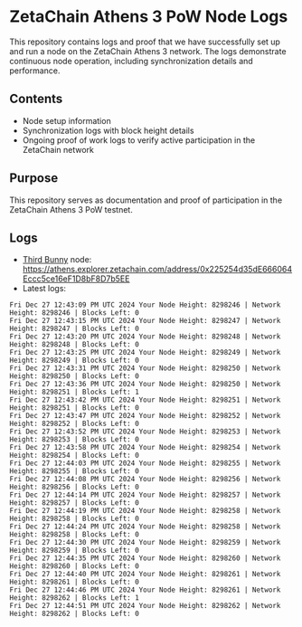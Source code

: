 # ZetaChain Athens 3 PoW Node Logs
This repository contains logs and proof that we have successfully set up and run a node on the ZetaChain Athens 3 network. The logs demonstrate continuous node operation, including synchronization details and performance.

## Contents
- Node setup information
- Synchronization logs with block height details
- Ongoing proof of work logs to verify active participation in the ZetaChain network

## Purpose
This repository serves as documentation and proof of participation in the ZetaChain Athens 3 PoW testnet.

## Logs

- [Third Bunny](https://thirdbunny.xyz/) node: https://athens.explorer.zetachain.com/address/0x225254d35dE666064Eccc5ce16eF1D8bF8D7b5EE
- Latest logs:
```
Fri Dec 27 12:43:09 PM UTC 2024 Your Node Height: 8298246 | Network Height: 8298246 | Blocks Left: 0
Fri Dec 27 12:43:15 PM UTC 2024 Your Node Height: 8298247 | Network Height: 8298247 | Blocks Left: 0
Fri Dec 27 12:43:20 PM UTC 2024 Your Node Height: 8298248 | Network Height: 8298248 | Blocks Left: 0
Fri Dec 27 12:43:25 PM UTC 2024 Your Node Height: 8298249 | Network Height: 8298249 | Blocks Left: 0
Fri Dec 27 12:43:31 PM UTC 2024 Your Node Height: 8298250 | Network Height: 8298250 | Blocks Left: 0
Fri Dec 27 12:43:36 PM UTC 2024 Your Node Height: 8298250 | Network Height: 8298251 | Blocks Left: 1
Fri Dec 27 12:43:42 PM UTC 2024 Your Node Height: 8298251 | Network Height: 8298251 | Blocks Left: 0
Fri Dec 27 12:43:47 PM UTC 2024 Your Node Height: 8298252 | Network Height: 8298252 | Blocks Left: 0
Fri Dec 27 12:43:52 PM UTC 2024 Your Node Height: 8298253 | Network Height: 8298253 | Blocks Left: 0
Fri Dec 27 12:43:58 PM UTC 2024 Your Node Height: 8298254 | Network Height: 8298254 | Blocks Left: 0
Fri Dec 27 12:44:03 PM UTC 2024 Your Node Height: 8298255 | Network Height: 8298255 | Blocks Left: 0
Fri Dec 27 12:44:08 PM UTC 2024 Your Node Height: 8298256 | Network Height: 8298256 | Blocks Left: 0
Fri Dec 27 12:44:14 PM UTC 2024 Your Node Height: 8298257 | Network Height: 8298257 | Blocks Left: 0
Fri Dec 27 12:44:19 PM UTC 2024 Your Node Height: 8298258 | Network Height: 8298258 | Blocks Left: 0
Fri Dec 27 12:44:24 PM UTC 2024 Your Node Height: 8298258 | Network Height: 8298258 | Blocks Left: 0
Fri Dec 27 12:44:30 PM UTC 2024 Your Node Height: 8298259 | Network Height: 8298259 | Blocks Left: 0
Fri Dec 27 12:44:35 PM UTC 2024 Your Node Height: 8298260 | Network Height: 8298260 | Blocks Left: 0
Fri Dec 27 12:44:40 PM UTC 2024 Your Node Height: 8298261 | Network Height: 8298261 | Blocks Left: 0
Fri Dec 27 12:44:46 PM UTC 2024 Your Node Height: 8298261 | Network Height: 8298262 | Blocks Left: 1
Fri Dec 27 12:44:51 PM UTC 2024 Your Node Height: 8298262 | Network Height: 8298262 | Blocks Left: 0
```
